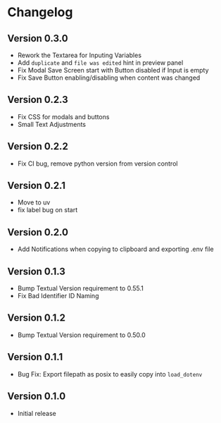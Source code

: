 # Changelog

## Version 0.3.0
- Rework the Textarea for Inputing Variables
- Add `duplicate` and `file was edited` hint in preview panel
- Fix Modal Save Screen start with Button disabled if Input is empty
- Fix Save Button enabling/disabling when content was changed

## Version 0.2.3
- Fix CSS for modals and buttons
- Small Text Adjustments

## Version 0.2.2
- Fix CI bug, remove python version from version control

## Version 0.2.1
- Move to uv
- fix label bug on start

## Version 0.2.0
- Add Notifications when copying to clipboard and exporting .env file

## Version 0.1.3
- Bump Textual Version requirement to 0.55.1
- Fix Bad Identifier ID Naming

## Version 0.1.2
- Bump Textual Version requirement to 0.50.0

## Version 0.1.1
- Bug Fix: Export filepath as posix to easily copy into `load_dotenv`

## Version 0.1.0
- Initial release
